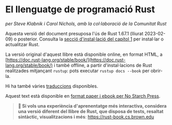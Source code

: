 # El llenguatge de programació Rust

*per Steve Klabnik i Carol Nichols, amb la col·laboració de la Comunitat Rust*

Aquesta versió del document presuposa l'ús de Rust 1.67.1 (lliurat  2023-02-09)
o posterior. Consulta la [secció d'instal·lació del capítol 1][install]<!-- ignore -->
per instal·lar o actualitzar Rust.

La versió original d'aquest llibre està disponible online, en format HTML, a
[https://doc.rust-lang.org/stable/book/](https://doc.rust-lang.org/stable/book/)
i també offline, a partir d'instal·lacions de Rust realitzades mitjançant
`rustup`: pots executar `rustup docs --book` per obrir-la.

Hi ha també vàries [traduccions] disponibles.

Aquest text està disponible en
[format paper i ebook per No Starch Press][nsprust].

[install]: ch01-01-installation.html
[editions]: appendix-05-editions.html
[nsprust]: https://nostarch.com/rust-programming-language-2nd-edition
[traduccions]: appendix-06-translation.html

> **🚨 Si vols una experiència d'aprenentatge més interactiva, considera una
> versió diferent del llibre de Rust, que disposa de tests, resaltat sintàctic,
> visualitzacions i més**: <https://rust-book.cs.brown.edu>
